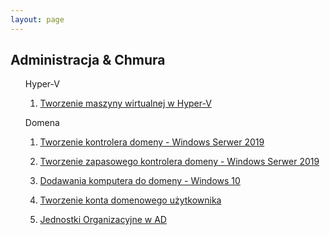 ```yaml
---
layout: page
---
```


<section>
	<h1>Administracja & Chmura</h1>
	<ul>
		<p>Hyper-V
			<ol>
				<li><a href="{{ "/Hyper-V" | prepend: site.baseurl | replace: '//', '/' }}"><p>Tworzenie maszyny wirtualnej w Hyper-V</p></a></li>
			</ol>
		</p>
		<p>Domena
			<ol>
				<li><a href="{{ "/creating-DC" | prepend: site.baseurl | replace: '//', '/' }}"><p>Tworzenie kontrolera domeny - Windows Serwer 2019</p></a></li>
				<li><a href="{{ "/creating-DC-rep" | prepend: site.baseurl | replace: '//', '/' }}"><p>Tworzenie zapasowego kontrolera domeny - Windows Serwer 2019</p></a></li>
				<li><a href="{{ "/adding-computer-to-domain" | prepend: site.baseurl | replace: '//', '/' }}"><p>Dodawania komputera do domeny - Windows 10</p></a></li>
				<li><a href="{{ "/adding-user-accounts"| prepend: site.baseurl | replace: '//', '/' }}"><p>Tworzenie konta domenowego użytkownika</p></a></li>
				<li><a href="{{ "/containers-in-ad"| prepend: site.baseurl | replace: '//', '/' }}"><p>Jednostki Organizacyjne w AD</p></a></li>
			</ol>
		</p>
	</ul>
</section>
